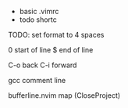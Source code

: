 
- basic .vimrc
- todo shortc

TODO: set format to 4 spaces

0 start of line
$ end of line

C-o back
C-i forward

gcc comment line 


bufferline.nvim
map <leader> <Action>(CloseProject)

